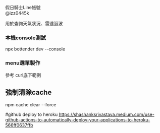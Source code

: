 假日騎士Line帳號  
@izz0445k  

用於查詢天氣狀況、雷達迴波

### 本機console測試
npx bottender dev --console

### menu選單製作
參考 curl底下範例

## 強制清除cache
npm cache clear --force

#github deploy to heroku
https://shashanksrivastava.medium.com/use-github-actions-to-automatically-deploy-your-applications-to-heroku-566ff0637ffb